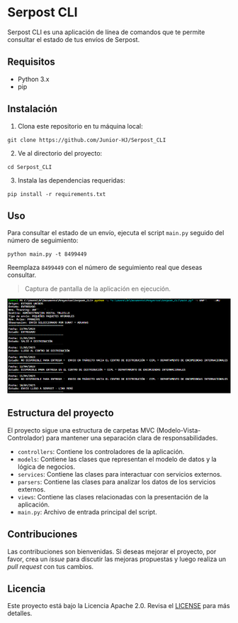 # Serpost CLI

Serpost CLI es una aplicación de línea de comandos que te permite consultar el estado de tus envíos de Serpost.

## Requisitos

- Python 3.x
- pip

## Instalación

1. Clona este repositorio en tu máquina local:

```
git clone https://github.com/Junior-HJ/Serpost_CLI
```

2. Ve al directorio del proyecto:

```
cd Serpost_CLI
```

3. Instala las dependencias requeridas:

```
pip install -r requirements.txt
```

## Uso

Para consultar el estado de un envío, ejecuta el script `main.py` seguido del número de seguimiento:

```
python main.py -t 8499449
```

Reemplaza `8499449` con el número de seguimiento real que deseas consultar.

> Captura de pantalla de la aplicación en ejecución.

<img src="_images/usage.png" alt="Captura de pantalla de la aplicación en ejecución" width="600"/>

## Estructura del proyecto

El proyecto sigue una estructura de carpetas MVC (Modelo-Vista-Controlador) para mantener una separación clara de responsabilidades.

- `controllers`: Contiene los controladores de la aplicación.
- `models`: Contiene las clases que representan el modelo de datos y la lógica de negocios.
- `services`: Contiene las clases para interactuar con servicios externos.
- `parsers`: Contiene las clases para analizar los datos de los servicios externos.
- `views`: Contiene las clases relacionadas con la presentación de la aplicación.
- `main.py`: Archivo de entrada principal del script.

## Contribuciones

Las contribuciones son bienvenidas. Si deseas mejorar el proyecto, por favor, crea un *issue* para discutir las mejoras propuestas y luego realiza un *pull request* con tus cambios.

## Licencia

Este proyecto está bajo la Licencia Apache 2.0. Revisa el [LICENSE](LICENSE) para más detalles.
